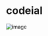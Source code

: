 # codeial

![image](https://github.com/samvat7/codeial/assets/108258653/c10b7d77-b7ef-4c2c-86d6-d6172d4125a7)
